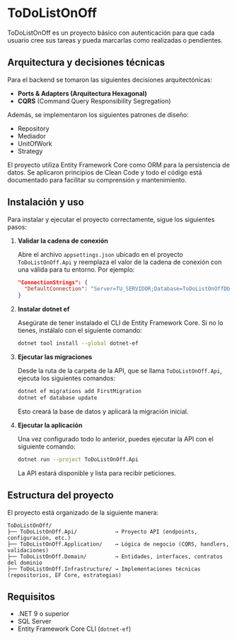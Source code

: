 # ToDoListOnOff

ToDoListOnOff es un proyecto básico con autenticación para que cada usuario cree sus tareas y pueda marcarlas como realizadas o pendientes.

## Arquitectura y decisiones técnicas

Para el backend se tomaron las siguientes decisiones arquitectónicas:

- **Ports & Adapters (Arquitectura Hexagonal)**
- **CQRS** (Command Query Responsibility Segregation)

Además, se implementaron los siguientes patrones de diseño:

- Repository
- Mediador
- UnitOfWork
- Strategy

El proyecto utiliza Entity Framework Core como ORM para la persistencia de datos. Se aplicaron principios de Clean Code y todo el código está documentado para facilitar su comprensión y mantenimiento.

## Instalación y uso

Para instalar y ejecutar el proyecto correctamente, sigue los siguientes pasos:

1. **Validar la cadena de conexión**

   Abre el archivo `appsettings.json` ubicado en el proyecto `ToDoListOnOff.Api` y reemplaza el valor de la cadena de conexión con una válida para tu entorno. Por ejemplo:

   ```json
   "ConnectionStrings": {
     "DefaultConnection": "Server=TU_SERVIDOR;Database=ToDoListOnOffDb;Trusted_Connection=True;MultipleActiveResultSets=true"
   }
   ```

2. **Instalar dotnet ef**

   Asegúrate de tener instalado el CLI de Entity Framework Core. Si no lo tienes, instálalo con el siguiente comando:

   ```bash
   dotnet tool install --global dotnet-ef
   ```

3. **Ejecutar las migraciones**

   Desde la ruta de la carpeta de la API, que se llama `ToDoListOnOff.Api`, ejecuta los siguientes comandos:

   ```bash
   dotnet ef migrations add FirstMigration
   dotnet ef database update
   ```

   Esto creará la base de datos y aplicará la migración inicial.

4. **Ejecutar la aplicación**

   Una vez configurado todo lo anterior, puedes ejecutar la API con el siguiente comando:

   ```bash
   dotnet run --project ToDoListOnOff.Api
   ```

   La API estará disponible y lista para recibir peticiones.

## Estructura del proyecto

El proyecto está organizado de la siguiente manera:

```
ToDoListOnOff/
├── ToDoListOnOff.Api/            → Proyecto API (endpoints, configuración, etc.)
├── ToDoListOnOff.Application/    → Lógica de negocio (CQRS, handlers, validaciones)
├── ToDoListOnOff.Domain/         → Entidades, interfaces, contratos del dominio
├── ToDoListOnOff.Infrastructure/ → Implementaciones técnicas (repositorios, EF Core, estrategias)
```

## Requisitos

- .NET 9 o superior
- SQL Server
- Entity Framework Core CLI (`dotnet-ef`)

